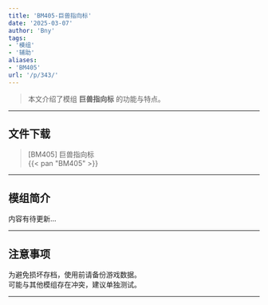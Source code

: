 ```yaml
---
title: 'BM405-巨兽指向标'
date: '2025-03-07'
author: 'Bny'
tags:
- '模组'
- '辅助'
aliases:
- 'BM405'
url: '/p/343/'
---
```


> 本文介绍了模组 **巨兽指向标** 的功能与特点。

---

## 文件下载

> [BM405] 巨兽指向标  
{{< pan "BM405" >}}  

---

## 模组简介

>  
内容有待更新...  

---

## 注意事项

>  
为避免损坏存档，使用前请备份游戏数据。  
可能与其他模组存在冲突，建议单独测试。  

---


